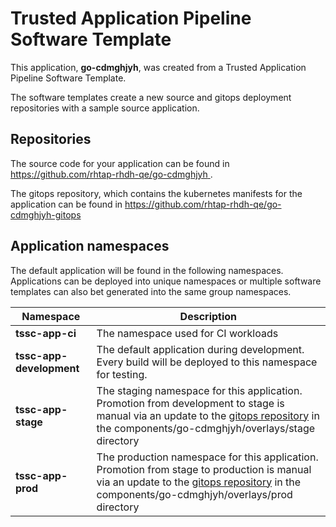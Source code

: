 # Trusted Application Pipeline Software Template

This application, **go-cdmghjyh**, was created from a Trusted Application Pipeline Software Template.

The software templates create a new source and gitops deployment repositories with a sample source application. 

## Repositories

The source code for your application can be found in [https://github.com/rhtap-rhdh-qe/go-cdmghjyh ](https://github.com/rhtap-rhdh-qe/go-cdmghjyh ).
 
The gitops repository, which contains the kubernetes manifests for the application can be found in 
[https://github.com/rhtap-rhdh-qe/go-cdmghjyh-gitops ](https://github.com/rhtap-rhdh-qe/go-cdmghjyh-gitops ) 

## Application namespaces 

The default application will be found in the following namespaces. Applications can be deployed into unique namespaces or multiple software templates can also bet generated into the same group namespaces.  

|  Namespace   |  Description   |  
| -------- | -------- |
| **tssc-app-ci** | The namespace used for CI workloads |
| **tssc-app-development** | The default application during development. Every build will be deployed to this namespace for testing. |
| **tssc-app-stage** | The staging namespace for this application. Promotion from development to stage is manual via an update to the [gitops repository](https://github.com/rhtap-rhdh-qe/go-cdmghjyh-gitops ) in the components/go-cdmghjyh/overlays/stage directory |
| **tssc-app-prod** | The production namespace for this application. Promotion from stage to production is manual via an update to the [gitops repository](https://github.com/rhtap-rhdh-qe/go-cdmghjyh-gitops ) in the components/go-cdmghjyh/overlays/prod directory |